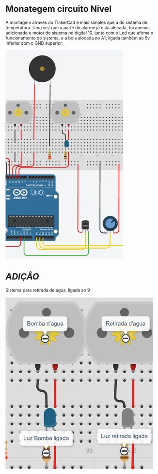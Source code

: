 # Monategem circuito Nivel 

A  montagem através do TinkerCad é mais simples que a do sistema de temperatura. 
Uma vez que a parte do alarme já esta alocada, foi apenas adicionado o motor do sistema no digital 10, junto com o Led que afirma o funcionamento do sistema, e a boia alocada no A1, ligada também ao 5v inferior  com o GND superior. 

![Img](https://github.com/nah2602/embarcadosprojeto/blob/main/sistema-nivel/fotosnivel/sistema%20nivel.png)



# ***ADIÇÂO***

Sistema para retirada de água, ligada ao 9 


![s](https://github.com/nah2602/embarcadosprojeto/blob/main/sistema-nivel/fotosnivel/retirar.png)
